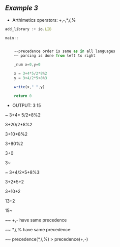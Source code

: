 ##  ***Example 3***

* Arthimetics operators:  +,-,*,/,%  

```js
add_library :+ io.LIB 

main::


    ~~precedence order is same as in all languages
    ~~ parsing is done from left to right 

    _num x=0,y=0

    x = 3+4*5/2*8%2
    y = 3+4/2*5+8%3

    write(x," ",y)

    return 0
```

* OUTPUT:
3 15

~ 3+4* 5/2*8%2

   3+20/2*8%2
   
   3+10*8%2
   
   3+80%2
   
   3+0
   
   3~
   
~ 3+4/2*5+8%3

  3+2*5+2
  
  3+10+2
  
  13+2
  
  15~

~~ +,- have same precedence 

~~ *,/,% have same precedence

~~ precedence(*,/,%) > precedence(+,-)
